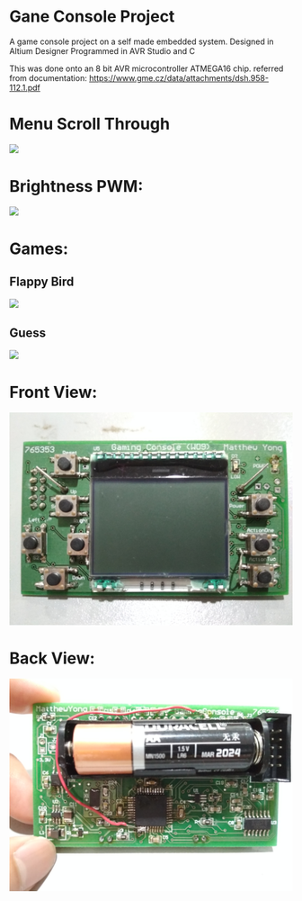 # Gane Console Project

A game console project on a self made embedded system.
Designed in Altium Designer
Programmed in AVR Studio and C

This was done onto an 8 bit AVR microcontroller ATMEGA16 chip.
referred from documentation: https://www.gme.cz/data/attachments/dsh.958-112.1.pdf

# Menu Scroll Through
![](images/menuScrollThrough.gif)

# Brightness PWM:
![](images/pwmBrightness.gif)

# Games:

## Flappy Bird
![](images/flappybirdexp.gif)

## Guess
![](images/guessGame.gif)

# Front View:
![](images/front.jpg)

# Back View:
![](images/back.jpg)



